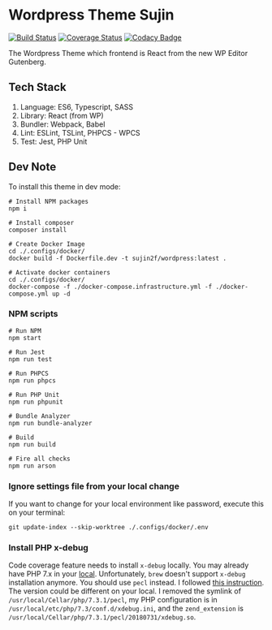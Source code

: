 # Wordpress Theme Sujin

[![Build Status](https://travis-ci.org/sujin2f/Sujin.svg)](https://travis-ci.org/sujin2f/Sujin)
[![Coverage Status](https://coveralls.io/repos/github/sujin2f/Sujin/badge.svg?branch=master)](https://coveralls.io/github/sujin2f/Sujin?branch=master)
[![Codacy Badge](https://api.codacy.com/project/badge/Grade/8f1604bf6483486697ea70b7650df0e4)](https://www.codacy.com/manual/sujin.byun/Sujin?utm_source=github.com&amp;utm_medium=referral&amp;utm_content=sujin2f/Sujin&amp;utm_campaign=Badge_Grade)

The Wordpress Theme which frontend is React from the new WP Editor Gutenberg.

## Tech Stack
1. Language: ES6, Typescript, SASS
2. Library: React (from WP)
3. Bundler: Webpack, Babel
4. Lint: ESLint, TSLint, PHPCS - WPCS
5. Test: Jest, PHP Unit

## Dev Note
To install this theme in dev mode:

```shell
# Install NPM packages
npm i

# Install composer
composer install

# Create Docker Image
cd ./.configs/docker/
docker build -f Dockerfile.dev -t sujin2f/wordpress:latest .

# Activate docker containers
cd ./.configs/docker/
docker-compose -f ./docker-compose.infrastructure.yml -f ./docker-compose.yml up -d
```

### NPM scripts
```shell
# Run NPM
npm start

# Run Jest
npm run test

# Run PHPCS
npm run phpcs

# Run PHP Unit
npm run phpunit

# Bundle Analyzer
npm run bundle-analyzer

# Build
npm run build

# Fire all checks
npm run arson
```

### Ignore settings file from your local change
If you want to change for your local environment like password, execute this on your terminal:
```shell
git update-index --skip-worktree ./.configs/docker/.env
```

### Install PHP x-debug
Code coverage feature needs to install `x-debug` locally. You may already have PHP 7.x in your [local](HOWTO.Run_code_standards_checks.md). Unfortunately, `brew` doesn't support `x-debug` installation anymore. You should use `pecl` instead. I followed [this instruction](https://javorszky.co.uk/2018/05/03/getting-xdebug-working-on-php-7-2-and-homebrew/). The version could be different on your local. I removed the symlink of `/usr/local/Cellar/php/7.3.1/pecl`, my PHP configuration is in `/usr/local/etc/php/7.3/conf.d/xdebug.ini`, and the `zend_extension` is `/usr/local/Cellar/php/7.3.1/pecl/20180731/xdebug.so`.


